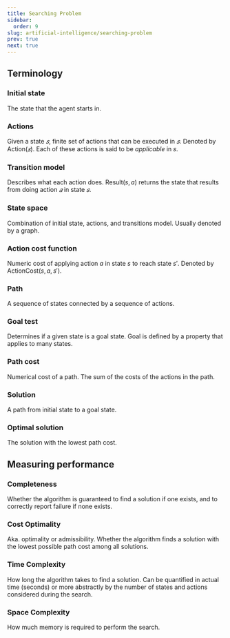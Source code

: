 ```yaml
---
title: Searching Problem
sidebar:
  order: 9
slug: artificial-intelligence/searching-problem
prev: true
next: true
---
```


## Terminology

### Initial state

The state that the agent starts in.

### Actions

Given a state $𝑠$, finite set of actions that can be executed in $𝑠$. Denoted by $\text{Action}(𝑠)$. Each of these actions is said to be _applicable_ in 𝑠.

### Transition model

Describes what each action does. $\text{Result}(s, a)$ returns the state that results from doing action $𝑎$
in state $𝑠$.

### State space

Combination of initial state, actions, and transitions model. Usually denoted by a graph.

### Action cost function

Numeric cost of applying action $a$ in state $s$ to reach state $s'$. Denoted by $\text{ActionCost}(s, a, s')$.

### Path

A sequence of states connected by a sequence of actions.

### Goal test

Determines if a given state is a goal state. Goal is defined by a property that applies to many states.

### Path cost

Numerical cost of a path. The sum of the costs of the actions in the path.

### Solution

A path from initial state to a goal state.

### Optimal solution

The solution with the lowest path cost.

## Measuring performance

### Completeness

Whether the algorithm is guaranteed to find a solution if one exists, and to correctly report failure if none exists.

### Cost Optimality

Aka. optimality or admissibility. Whether the algorithm finds a solution with the lowest possible path cost among all solutions.

### Time Complexity

How long the algorithm takes to find a solution. Can be quantified in actual time (seconds) or more abstractly by the number of states and actions considered during the search.

### Space Complexity

How much memory is required to perform the search.
